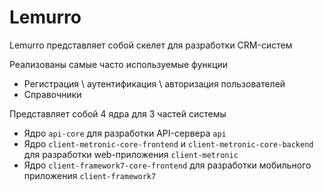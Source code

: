 # Lemurro

Lemurro представляет собой скелет для разработки CRM-систем

Реализованы самые часто используемые функции
- Регистрация \ аутентификация \ авторизация пользователей
- Справочники

Представляет собой 4 ядра для 3 частей системы
- Ядро `api-core` для разработки API-сервера `api`
- Ядро `client-metronic-core-frontend` и `client-metronic-core-backend` для разработки web-приложения `client-metronic`
- Ядро `client-framework7-core-frontend` для разработки мобильного приложения `client-framework7`